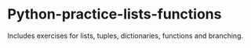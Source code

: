 # Python-practice-lists-functions
Includes exercises for lists, tuples, dictionaries, functions and branching.
